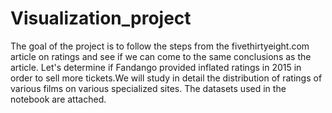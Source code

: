 # Visualization_project
The goal of the project is to follow the steps from the fivethirtyeight.com article on ratings and see if we can come to the same conclusions as the article. Let's determine if Fandango provided inflated ratings in 2015 in order to sell more tickets.We will study in detail the distribution of ratings of various films on various specialized sites. The datasets used in the notebook are attached.
